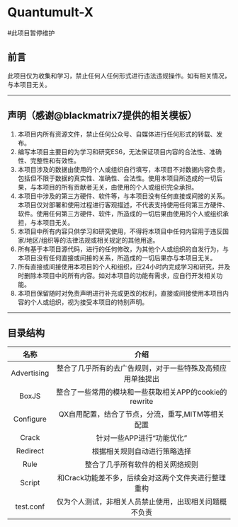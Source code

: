 # Quantumult-X

#此项目暂停维护

## 前言

此项目仅为收集和学习，禁止任何人任何形式进行违法违规操作。如有相关情况，与本项目无关。
***

## 声明（感谢@blackmatrix7提供的相关模板）

1. 本项目内所有资源文件，禁止任何公众号、自媒体进行任何形式的转载、发布。
2. 编写本项目主要目的为学习和研究ES6，无法保证项目内容的合法性、准确性、完整性和有效性。
3. 本项目涉及的数据由使用的个人或组织自行填写，本项目不对数据内容负责，包括但不限于数据的真实性、准确性、合法性。使用本项目所造成的一切后果，与本项目的所有贡献者无关，由使用的个人或组织完全承担。
4. 本项目中涉及的第三方硬件、软件等，与本项目没有任何直接或间接的关系。本项目仅对部署和使用过程进行客观描述，不代表支持使用任何第三方硬件、软件。使用任何第三方硬件、软件，所造成的一切后果由使用的个人或组织承担，与本项目无关。
5. 本项目中所有内容只供学习和研究使用，不得将本项目中任何内容用于违反国家/地区/组织等的法律法规或相关规定的其他用途。
6. 所有基于本项目源代码，进行的任何修改，为其他个人或组织的自发行为，与本项目没有任何直接或间接的关系，所造成的一切后果亦与本项目无关。
7. 所有直接或间接使用本项目的个人和组织，应24小时内完成学习和研究，并及时删除本项目中的所有内容。如对本项目的功能有需求，应自行开发相关功能。
8. 本项目保留随时对免责声明进行补充或更改的权利，直接或间接使用本项目内容的个人或组织，视为接受本项目的特别声明。

***

## 目录结构

| 名称 | 介绍 |
| :----:| :----:|
| Advertising | 整合了几乎所有的去广告规则，对于一些特殊及高频应用单独提出 |
| BoxJS | 整合了一些常用的模块和一些获取相关APP的cookie的rewrite |
| Configure | QX自用配置，结合了节点，分流，重写,MITM等相关配置 |
| Crack | 针对一些APP进行“功能优化” |
| Redirect | 根据相关规则自动进行策略选择 |
| Rule | 整合了几乎所有软件的相关网络规则 |
| Script | 和Crack功能差不多，后续会对这两个文件夹进行整理重构 |
| test.conf | 仅为个人测试，非相关人员禁止使用，出现相关问题概不负责 |
